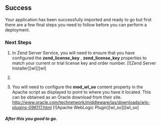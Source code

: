 [zs]: https://raw.github.com/vmware-applicationdirector/solutions-import-beta/weblogic_cluster/wlinstaller.png 
[zs_key]: https://raw.github.com/vmware-applicationdirector/solutions-import-beta/weblogic_cluster/wl_so.png 

## Success
Your application has been successfully imported and ready to go but first there are a few final steps you need to follow before you can perform a deployment.

### Next Steps
1. In Zend Server Service, you will need to ensure that you have configured the **zend_license_key** , **zend_license_key** properties to match your current or trial license key and order number. 
[![Zend Server Installer][wl]][wl]

2.
2. You will need to configure the **mod_wl_so** content property in the Apache script as displayed to point to where you have it located. This can be obtained as an Oracle download from their site. http://www.oracle.com/technetwork/middleware/ias/downloads/wls-plugins-096117.html
[![Apache WebLogic Plugin][wl_so]][wl_so]

##### After this you good to go.
